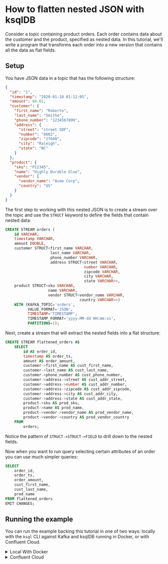 <!-- title: How to flatten nested JSON with ksqlDB -->
<!-- description: In this tutorial, learn how to flatten nested JSON with ksqlDB, with step-by-step instructions and supporting code. -->

# How to flatten nested JSON with ksqlDB

Consider a topic containing product orders. Each order contains data about the customer and the product, specified as nested data. In this tutorial, we'll write a program that transforms each order into a new version that contains all the data as flat fields.

## Setup

You have JSON data in a topic that has the following structure:
```json
{
  "id": "1",
  "timestamp": "2020-01-18 01:12:05",
  "amount": 84.02,
  "customer": {
    "first_name": "Roberto",
    "last_name": "Smithe",
    "phone_number": "1234567899",
    "address": {
      "street": "street SDF",
      "number": "8602",
      "zipcode": "27640",
      "city": "Raleigh",
      "state": "NC"
    }
  },
  "product": {
    "sku": "P12345",
    "name": "Highly Durable Glue",
    "vendor": {
      "vendor_name": "Acme Corp",
      "country": "US"
    }
  }
}
```
The first step to working with this nested JSON is to create a stream over the topic and use the `STRUCT` keyword to define the fields that contain nested data:
```sql
CREATE STREAM orders (
    id VARCHAR,
    timestamp VARCHAR,
    amount DOUBLE,
    customer STRUCT<first_name VARCHAR,
                    last_name VARCHAR,
                    phone_number VARCHAR,
                    address STRUCT<street VARCHAR,
                                   number VARCHAR,
                                   zipcode VARCHAR,
                                   city VARCHAR,
                                   state VARCHAR>>,
    product STRUCT<sku VARCHAR,
                   name VARCHAR,
                   vendor STRUCT<vendor_name VARCHAR,
                                 country VARCHAR>>)
    WITH (KAFKA_TOPIC='orders',
          VALUE_FORMAT='JSON',
          TIMESTAMP='TIMESTAMP',
          TIMESTAMP_FORMAT='yyyy-MM-dd HH:mm:ss',
          PARTITIONS=1);
```
     
Next, create a stream that will extract the nested fields into a flat structure:

```sql
CREATE STREAM flattened_orders AS
    SELECT
        id AS order_id,
        timestamp AS order_ts,
        amount AS order_amount,
        customer->first_name AS cust_first_name,
        customer->last_name AS cust_last_name,
        customer->phone_number AS cust_phone_number,
        customer->address->street AS cust_addr_street,
        customer->address->number AS cust_addr_number,
        customer->address->zipcode AS cust_addr_zipcode,
        customer->address->city AS cust_addr_city,
        customer->address->state AS cust_addr_state,
        product->sku AS prod_sku,
        product->name AS prod_name,
        product->vendor->vendor_name AS prod_vendor_name,
        product->vendor->country AS prod_vendor_country
    FROM
        orders;
```

Notice the pattern of `STRUCT->STRUCT->FIELD` to drill down to the nested fields.
 
Now when you want to run query selecting certain attributes of an order you can use much simpler queries:

```sql
SELECT
    order_id,
    order_ts,
    order_amount,
    cust_first_name,
    cust_last_name,
    prod_name
FROM flattened_orders
EMIT CHANGES;
```

## Running the example

You can run the example backing this tutorial in one of two ways: locally with the `ksql` CLI against Kafka and ksqlDB running in Docker, or with Confluent Cloud.

<details>
  <summary>Local With Docker</summary>

  ### Prerequisites

  * Docker running via [Docker Desktop](https://docs.docker.com/desktop/) or [Docker Engine](https://docs.docker.com/engine/install/)
  * [Docker Compose](https://docs.docker.com/compose/install/). Ensure that the command `docker compose version` succeeds.

  ### Run the commands

  Clone the `confluentinc/tutorials` GitHub repository (if you haven't already) and navigate to the `tutorials` directory:

  ```shell
  git clone git@github.com:confluentinc/tutorials.git
  cd tutorials
  ```

  Start ksqlDB and Kafka:

  ```shell
  docker compose -f ./docker/docker-compose-ksqldb.yml up -d
  ```

  Next, open the ksqlDB CLI:

  ```shell
  docker exec -it ksqldb-cli ksql http://ksqldb-server:8088
  ```

  Run the following SQL statements to create the `orders` stream backed by Kafka running in Docker and populate it with
  test data.

  ```sql
  CREATE STREAM orders (
      id VARCHAR,
      timestamp VARCHAR,
      amount DOUBLE,
      customer STRUCT<first_name VARCHAR,
                      last_name VARCHAR,
                      phone_number VARCHAR,
                      address STRUCT<street VARCHAR,
                                     number VARCHAR,
                                     zipcode VARCHAR,
                                     city VARCHAR,
                                     state VARCHAR>>,
      product STRUCT<sku VARCHAR,
                     name VARCHAR,
                     vendor STRUCT<vendor_name VARCHAR,
                                   country VARCHAR>>)
      WITH (KAFKA_TOPIC='orders',
            VALUE_FORMAT='JSON',
            TIMESTAMP='TIMESTAMP',
            TIMESTAMP_FORMAT='yyyy-MM-dd HH:mm:ss',
            PARTITIONS=1);
  ```

  ```sql
  INSERT INTO orders (id, timestamp, amount, customer, product)
      VALUES ('1', '2024-01-18 01:12:05', 89.99,
      STRUCT(first_name := 'Bob',
             last_name := 'Smith',
             address := STRUCT(street := 'Main',
                               number := '12',
                               zipcode := '01020',
                               city := 'Springfield',
                               state := 'MA')),
      STRUCT(sku := '87923',
             name := 'deck of cards',
             vendor := STRUCT(vendor_name := 'Best Brands',
                               country := 'US')));

  INSERT INTO orders (id, timestamp, amount, customer, product)
      VALUES ('2', '2024-01-18 01:12:05', 89.99,
      STRUCT(first_name := 'Jane',
             last_name := 'Jackson',
             address := STRUCT(street := 'Conservation Way',
                               number := '81',
                               zipcode := '01020',
                               city := 'Springfield',
                               state := 'MA')),
      STRUCT(sku := '3992',
             name := 'dog leash',
             vendor := STRUCT(vendor_name := 'Petz',
                               country := 'US')));
  ```

  Next, create a stream that will extract the nested fields into a flat structure. Note that we first tell ksqlDB to 
  consume from the beginning of the stream.

  ```sql
  SET 'auto.offset.reset'='earliest';

  CREATE STREAM flattened_orders AS
      SELECT
          id AS order_id,
          timestamp AS order_ts,
          amount AS order_amount,
          customer->first_name AS cust_first_name,
          customer->last_name AS cust_last_name,
          customer->phone_number AS cust_phone_number,
          customer->address->street AS cust_addr_street,
          customer->address->number AS cust_addr_number,
          customer->address->zipcode AS cust_addr_zipcode,
          customer->address->city AS cust_addr_city,
          customer->address->state AS cust_addr_state,
          product->sku AS prod_sku,
          product->name AS prod_name,
          product->vendor->vendor_name AS prod_vendor_name,
          product->vendor->country AS prod_vendor_country
      FROM
          orders;
  ```

  Now query certain flattened attributes of the orders:

  ```sql
  SELECT
      order_id,
      order_ts,
      order_amount,
      cust_first_name,
      cust_last_name,
      prod_name
  FROM flattened_orders
  EMIT CHANGES;
  ```

  The query output should look like this:

  ```plaintext
  +---------------------+---------------------+---------------------+---------------------+---------------------+---------------------+
  |ORDER_ID             |ORDER_TS             |ORDER_AMOUNT         |CUST_FIRST_NAME      |CUST_LAST_NAME       |PROD_NAME            |
  +---------------------+---------------------+---------------------+---------------------+---------------------+---------------------+
  |1                    |2020-01-18 01:12:05  |89.99                |Bob                  |Smith                |deck of cards        |
  |2                    |2024-01-18 01:12:05  |89.99                |Jane                 |Jackson              |dog leash            |
  +---------------------+---------------------+---------------------+---------------------+---------------------+---------------------+
  ```

  When you are finished, exit the ksqlDB CLI by entering `CTRL-D` and clean up the containers used for this tutorial by running:

  ```shell
  docker compose -f ./docker/docker-compose-ksqldb.yml down
  ```

</details>

<details>
  <summary>Confluent Cloud</summary>

  ### Prerequisites

  * A [Confluent Cloud](https://confluent.cloud/signup) account
  * The [Confluent CLI](https://docs.confluent.io/confluent-cli/current/install.html) installed on your machine

  ### Create Confluent Cloud resources

  Login to your Confluent Cloud account:

  ```shell
  confluent login --prompt --save
  ```

  Install a CLI plugin that will streamline the creation of resources in Confluent Cloud:

  ```shell
  confluent plugin install confluent-cloud_kickstart
  ```

  Run the following command to create a Confluent Cloud environment and Kafka cluster. This will create 
  resources in AWS region `us-west-2` by default, but you may override these choices by passing the `--cloud` argument with
  a value of `aws`, `gcp`, or `azure`, and the `--region` argument that is one of the cloud provider's supported regions,
  which you can list by running `confluent kafka region list --cloud <CLOUD PROVIDER>`
  
  ```shell
  confluent cloud-kickstart --name ksqldb-tutorial \
    --environment-name ksqldb-tutorial \
    --output-format stdout
  ```

  Now, create a ksqlDB cluster by first getting your user ID of the form `u-123456` when you run this command:

  ```shell
  confluent iam user list
  ```

  And then create a ksqlDB cluster called `ksqldb-tutorial` with access linked to your user account:

  ```shell
  confluent ksql cluster create ksqldb-tutorial \
    --credential-identity <USER ID>
  ```

  ### Run the commands

  Login to the [Confluent Cloud Console](https://confluent.cloud/). Select `Environments` in the left-hand navigation,
  and then click the `ksqldb-tutorial` environment tile. Click the `ksqldb-tutorial` Kafka cluster tile, and then
  select `ksqlDB` in the left-hand navigation.

  The cluster may take a few minutes to be provisioned. Once its status is `Up`, click the cluster name and scroll down to the editor.

  In the query properties section at the bottom, change the value for `auto.offset.reset` to `Earliest` so that ksqlDB 
  will consume from the beginning of the stream we create.

  Enter the following statements in the editor and click `Run query`. This creates the `orders` stream and
  populates it with test data.

  ```sql
  CREATE STREAM orders (
      id VARCHAR,
      timestamp VARCHAR,
      amount DOUBLE,
      customer STRUCT<first_name VARCHAR,
                      last_name VARCHAR,
                      phone_number VARCHAR,
                      address STRUCT<street VARCHAR,
                                     number VARCHAR,
                                     zipcode VARCHAR,
                                     city VARCHAR,
                                     state VARCHAR>>,
      product STRUCT<sku VARCHAR,
                     name VARCHAR,
                     vendor STRUCT<vendor_name VARCHAR,
                                   country VARCHAR>>)
      WITH (KAFKA_TOPIC='orders',
            VALUE_FORMAT='JSON',
            TIMESTAMP='TIMESTAMP',
            TIMESTAMP_FORMAT='yyyy-MM-dd HH:mm:ss',
            PARTITIONS=1);

  INSERT INTO orders (id, timestamp, amount, customer, product)
      VALUES ('1', '2024-01-18 01:12:05', 89.99,
      STRUCT(first_name := 'Bob',
             last_name := 'Smith',
             address := STRUCT(street := 'Main',
                               number := '12',
                               zipcode := '01020',
                               city := 'Springfield',
                               state := 'MA')),
      STRUCT(sku := '87923',
             name := 'deck of cards',
             vendor := STRUCT(vendor_name := 'Best Brands',
                               country := 'US')));

  INSERT INTO orders (id, timestamp, amount, customer, product)
      VALUES ('2', '2024-01-18 01:12:05', 89.99,
      STRUCT(first_name := 'Jane',
             last_name := 'Jackson',
             address := STRUCT(street := 'Conservation Way',
                               number := '81',
                               zipcode := '01020',
                               city := 'Springfield',
                               state := 'MA')),
      STRUCT(sku := '3992',
             name := 'dog leash',
             vendor := STRUCT(vendor_name := 'Petz',
                               country := 'US')));
  ```

  Next, create a stream that will extract the nested fields into a flat structure.

  ```sql
  CREATE STREAM flattened_orders AS
      SELECT
          id AS order_id,
          timestamp AS order_ts,
          amount AS order_amount,
          customer->first_name AS cust_first_name,
          customer->last_name AS cust_last_name,
          customer->phone_number AS cust_phone_number,
          customer->address->street AS cust_addr_street,
          customer->address->number AS cust_addr_number,
          customer->address->zipcode AS cust_addr_zipcode,
          customer->address->city AS cust_addr_city,
          customer->address->state AS cust_addr_state,
          product->sku AS prod_sku,
          product->name AS prod_name,
          product->vendor->vendor_name AS prod_vendor_name,
          product->vendor->country AS prod_vendor_country
      FROM
          orders;
  ```

  Now query certain flattened attributes of the orders:

  ```sql
  SELECT
      order_id,
      order_ts,
      order_amount,
      cust_first_name,
      cust_last_name,
      prod_name
  FROM flattened_orders
  EMIT CHANGES;
  ```

  The query output should look like this:

  ```plaintext
  +---------------------+---------------------+---------------------+---------------------+---------------------+---------------------+
  |ORDER_ID             |ORDER_TS             |ORDER_AMOUNT         |CUST_FIRST_NAME      |CUST_LAST_NAME       |PROD_NAME            |
  +---------------------+---------------------+---------------------+---------------------+---------------------+---------------------+
  |1                    |2020-01-18 01:12:05  |89.99                |Bob                  |Smith                |deck of cards        |
  |2                    |2024-01-18 01:12:05  |89.99                |Jane                 |Jackson              |dog leash            |
  +---------------------+---------------------+---------------------+---------------------+---------------------+---------------------+
  ```

  ### Clean up

  When you are finished, delete the `ksqldb-tutorial` environment by first getting the environment ID of the form 
  `env-123456` corresponding to it:

  ```shell
  confluent environment list
  ```

  Delete the environment, including all resources created for this tutorial:

  ```shell
  confluent environment delete <ENVIRONMENT ID>
  ```

</details>
